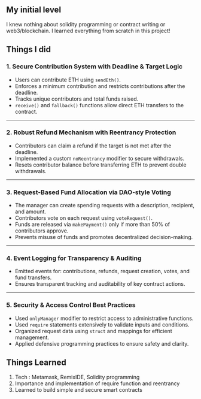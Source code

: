 ## **My initial level**<br>
I knew nothing about solidity programming or contract writing or web3/blockchain. I learned everything from scratch in this project!

## **Things I did**
### 1. Secure Contribution System with Deadline & Target Logic
- Users can contribute ETH using `sendEth()`.
- Enforces a minimum contribution and restricts contributions after the deadline.
- Tracks unique contributors and total funds raised.
- `receive()` and `fallback()` functions allow direct ETH transfers to the contract.

---

### 2. Robust Refund Mechanism with Reentrancy Protection
- Contributors can claim a refund if the target is not met after the deadline.
- Implemented a custom `noReentrancy` modifier to secure withdrawals.
- Resets contributor balance before transferring ETH to prevent double withdrawals.

---

### 3. Request-Based Fund Allocation via DAO-style Voting
- The manager can create spending requests with a description, recipient, and amount.
- Contributors vote on each request using `voteRequest()`.
- Funds are released via `makePayment()` only if more than 50% of contributors approve.
- Prevents misuse of funds and promotes decentralized decision-making.

---

### 4. Event Logging for Transparency & Auditing
- Emitted events for: contributions, refunds, request creation, votes, and fund transfers.
- Ensures transparent tracking and auditability of key contract actions.

---

### 5. Security & Access Control Best Practices
- Used `onlyManager` modifier to restrict access to administrative functions.
- Used `require` statements extensively to validate inputs and conditions.
- Organized request data using `struct` and mappings for efficient management.
- Applied defensive programming practices to ensure safety and clarity.


## **Things Learned**
1. Tech : Metamask, RemixIDE, Solidity programming
2. Importance and implementation of require function and reentrancy
3. Learned to build simple and secure smart contracts
